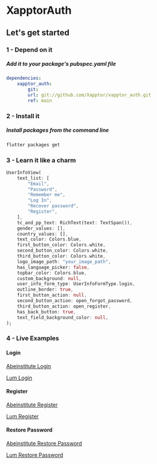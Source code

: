 # XapptorAuth

## Let's get started

### 1 - Depend on it

##### Add it to your package's pubspec.yaml file

```yml
dependencies:
    xapptor_auth: 
        git: 
        url: git://github.com/Xapptor/xapptor_auth.git 
        ref: main
```

### 2 - Install it

##### Install packages from the command line
```sh
flutter packages get
```

### 3 - Learn it like a charm

```dart
UserInfoView(
    text_list: [
        "Email",
        "Password",
        "Remember me",
        "Log In",
        "Recover password",
        "Register",
    ],
    tc_and_pp_text: RichText(text: TextSpan()),
    gender_values: [],
    country_values: [],
    text_color: Colors.blue,
    first_button_color: Colors.white,
    second_button_color: Colors.white,
    third_button_color: Colors.white,
    logo_image_path: "your_image_path",
    has_language_picker: false,
    topbar_color: Colors.blue,
    custom_background: null,
    user_info_form_type: UserInfoFormType.login,
    outline_border: true,
    first_button_action: null,
    second_button_action: open_forgot_password,
    third_button_action: open_register,
    has_back_button: true,
    text_field_background_color: null,
);
```

### 4 - Live Examples

#### Login

[Abeinstitute Login](https://www.abeinstitute.com/#/login)

[Lum Login](https://app.franquiciaslum.com/#/login)

#### Register

[Abeinstitute Register](https://www.abeinstitute.com/#/register)

[Lum Register](https://app.franquiciaslum.com/#/register)

#### Restore Password

[Abeinstitute Restore Password](https://www.abeinstitute.com/#/forgot_password)

[Lum Restore Password](https://app.franquiciaslum.com/#/forgot_password)
